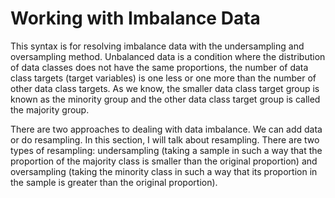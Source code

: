 # Working with Imbalance Data 
This syntax is for resolving imbalance data with the undersampling and oversampling method.
Unbalanced data is a condition where the distribution of data classes does not have the same proportions, the number of data class targets (target variables) is one less or one more than the number of other data class targets.
As we know, the smaller data class target group is known as the minority group and the other data class target group is called the majority group.

There are two approaches to dealing with data imbalance. We can add data or do resampling. In this section, I will talk about resampling. There are two types of resampling: undersampling (taking a sample in such a way that the proportion of the majority class is smaller than the original proportion) and oversampling (taking the minority class in such a way that its proportion in the sample is greater than the original proportion).
